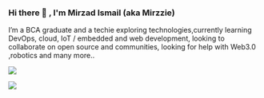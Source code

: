###  Hi there 👋 , I'm Mirzad Ismail (aka Mirzzie)



I’m a BCA graduate and a techie exploring technologies,currently learning DevOps, cloud, IoT / embedded and web development,
looking to collaborate on open source and communities, looking for help with Web3.0 ,robotics and many more..

<p align="left">
	<p align="left">
	<a href="https://skillicons.dev">
    	<img src="https://skillicons.dev/icons?i=androidstudio,azure,c,cpp,python,bootstrap,css,html,java,kotlin,js,php,aws,docker,kubernetes,linux,vscode,django,mysql,arduino&perline=10" />
  	</a> 
</p>

<p align="left">
	<img src = "https://github-readme-stats.vercel.app/api?username=Mirzzie&&show_icons=true&title_color=ffffff&icon_color=bb2acf&text_color=daf7dc&bg_color=151515" >
</p>
